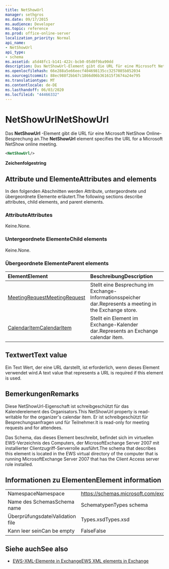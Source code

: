 ```yaml
---
title: NetShowUrl
manager: sethgros
ms.date: 09/17/2015
ms.audience: Developer
ms.topic: reference
ms.prod: office-online-server
localization_priority: Normal
api_name:
- NetShowUrl
api_type:
- schema
ms.assetid: a5d48fc1-b141-422c-bcb0-05d0f9ba90dd
description: Das NetShowUrl-Element gibt die URL für eine Microsoft NetShow Online-Besprechung an.
ms.openlocfilehash: 66e288a5e66eecf404698135cc3257085b852034
ms.sourcegitcommit: 88ec988f2bb67c1866d06b361615f3674a24e795
ms.translationtype: MT
ms.contentlocale: de-DE
ms.lasthandoff: 06/03/2020
ms.locfileid: "44466332"
---
```

# <a name="netshowurl"></a><span data-ttu-id="1477c-103">NetShowUrl</span><span class="sxs-lookup"><span data-stu-id="1477c-103">NetShowUrl</span></span>

<span data-ttu-id="1477c-104">Das **NetShowUrl** -Element gibt die URL für eine Microsoft NetShow Online-Besprechung an.</span><span class="sxs-lookup"><span data-stu-id="1477c-104">The **NetShowUrl** element specifies the URL for a Microsoft NetShow online meeting.</span></span> 
  
```xml
<NetShowUrl/>
```

 <span data-ttu-id="1477c-105">**Zeichenfolge**</span><span class="sxs-lookup"><span data-stu-id="1477c-105">**string**</span></span>
## <a name="attributes-and-elements"></a><span data-ttu-id="1477c-106">Attribute und Elemente</span><span class="sxs-lookup"><span data-stu-id="1477c-106">Attributes and elements</span></span>

<span data-ttu-id="1477c-107">In den folgenden Abschnitten werden Attribute, untergeordnete und übergeordnete Elemente erläutert.</span><span class="sxs-lookup"><span data-stu-id="1477c-107">The following sections describe attributes, child elements, and parent elements.</span></span>
  
### <a name="attributes"></a><span data-ttu-id="1477c-108">Attribute</span><span class="sxs-lookup"><span data-stu-id="1477c-108">Attributes</span></span>

<span data-ttu-id="1477c-109">Keine.</span><span class="sxs-lookup"><span data-stu-id="1477c-109">None.</span></span>
  
### <a name="child-elements"></a><span data-ttu-id="1477c-110">Untergeordnete Elemente</span><span class="sxs-lookup"><span data-stu-id="1477c-110">Child elements</span></span>

<span data-ttu-id="1477c-111">Keine.</span><span class="sxs-lookup"><span data-stu-id="1477c-111">None.</span></span>
  
### <a name="parent-elements"></a><span data-ttu-id="1477c-112">Übergeordnete Elemente</span><span class="sxs-lookup"><span data-stu-id="1477c-112">Parent elements</span></span>

|<span data-ttu-id="1477c-113">**Element**</span><span class="sxs-lookup"><span data-stu-id="1477c-113">**Element**</span></span>|<span data-ttu-id="1477c-114">**Beschreibung**</span><span class="sxs-lookup"><span data-stu-id="1477c-114">**Description**</span></span>|
|:-----|:-----|
|[<span data-ttu-id="1477c-115">MeetingRequest</span><span class="sxs-lookup"><span data-stu-id="1477c-115">MeetingRequest</span></span>](meetingrequest.md) <br/> |<span data-ttu-id="1477c-116">Stellt eine Besprechung im Exchange-Informationsspeicher dar.</span><span class="sxs-lookup"><span data-stu-id="1477c-116">Represents a meeting in the Exchange store.</span></span>  <br/> |
|[<span data-ttu-id="1477c-117">CalendarItem</span><span class="sxs-lookup"><span data-stu-id="1477c-117">CalendarItem</span></span>](calendaritem.md) <br/> |<span data-ttu-id="1477c-118">Stellt ein Element im Exchange-Kalender dar.</span><span class="sxs-lookup"><span data-stu-id="1477c-118">Represents an Exchange calendar item.</span></span>  <br/> |
   
## <a name="text-value"></a><span data-ttu-id="1477c-119">Textwert</span><span class="sxs-lookup"><span data-stu-id="1477c-119">Text value</span></span>

<span data-ttu-id="1477c-120">Ein Text Wert, der eine URL darstellt, ist erforderlich, wenn dieses Element verwendet wird.</span><span class="sxs-lookup"><span data-stu-id="1477c-120">A text value that represents a URL is required if this element is used.</span></span>
  
## <a name="remarks"></a><span data-ttu-id="1477c-121">Bemerkungen</span><span class="sxs-lookup"><span data-stu-id="1477c-121">Remarks</span></span>

<span data-ttu-id="1477c-122">Diese NetShowUrl-Eigenschaft ist schreibgeschützt für das Kalenderelement des Organisators.</span><span class="sxs-lookup"><span data-stu-id="1477c-122">This NetShowUrl property is read-writable for the organizer's calendar item.</span></span> <span data-ttu-id="1477c-123">Er ist schreibgeschützt für Besprechungsanfragen und für Teilnehmer.</span><span class="sxs-lookup"><span data-stu-id="1477c-123">It is read-only for meeting requests and for attendees.</span></span>
  
<span data-ttu-id="1477c-124">Das Schema, das dieses Element beschreibt, befindet sich im virtuellen EWS-Verzeichnis des Computers, der MicrosoftExchange Server 2007 mit installierter Clientzugriff-Serverrolle ausführt.</span><span class="sxs-lookup"><span data-stu-id="1477c-124">The schema that describes this element is located in the EWS virtual directory of the computer that is running MicrosoftExchange Server 2007 that has the Client Access server role installed.</span></span>
  
## <a name="element-information"></a><span data-ttu-id="1477c-125">Informationen zu Elementen</span><span class="sxs-lookup"><span data-stu-id="1477c-125">Element information</span></span>

|||
|:-----|:-----|
|<span data-ttu-id="1477c-126">Namespace</span><span class="sxs-lookup"><span data-stu-id="1477c-126">Namespace</span></span>  <br/> |https://schemas.microsoft.com/exchange/services/2006/types  <br/> |
|<span data-ttu-id="1477c-127">Name des Schemas</span><span class="sxs-lookup"><span data-stu-id="1477c-127">Schema name</span></span>  <br/> |<span data-ttu-id="1477c-128">Schematypen</span><span class="sxs-lookup"><span data-stu-id="1477c-128">Types schema</span></span>  <br/> |
|<span data-ttu-id="1477c-129">Überprüfungsdatei</span><span class="sxs-lookup"><span data-stu-id="1477c-129">Validation file</span></span>  <br/> |<span data-ttu-id="1477c-130">Types.xsd</span><span class="sxs-lookup"><span data-stu-id="1477c-130">Types.xsd</span></span>  <br/> |
|<span data-ttu-id="1477c-131">Kann leer sein</span><span class="sxs-lookup"><span data-stu-id="1477c-131">Can be empty</span></span>  <br/> |<span data-ttu-id="1477c-132">False</span><span class="sxs-lookup"><span data-stu-id="1477c-132">False</span></span>  <br/> |
   
## <a name="see-also"></a><span data-ttu-id="1477c-133">Siehe auch</span><span class="sxs-lookup"><span data-stu-id="1477c-133">See also</span></span>



- [<span data-ttu-id="1477c-134">EWS-XML-Elemente in Exchange</span><span class="sxs-lookup"><span data-stu-id="1477c-134">EWS XML elements in Exchange</span></span>](ews-xml-elements-in-exchange.md)


